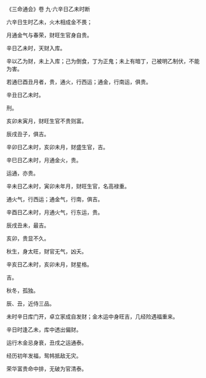 《三命通会》卷 九·六辛日乙未时断

六辛日生时乙未，火木相成金不畏；

月通金气与春荣，财旺生官身自贵。

辛日乙未时，天财入库。

辛以乙为财，未上入库；己为倒食，丁为正鬼；未上有暗丁，己被明乙制伏，不能为害。

若通巳酉丑月者，贵，通火，行西运；通金，行南运，俱贵。

辛丑日乙未时。

刑。

亥卯未寅月，财旺生官不贵则富。

辰戌丑子，俱吉。

辛卯日乙未时，亥卯未月，财盛生官，吉。

辛巳日乙未时，月通金火，贵。

运通，亦贵。

辛未日乙未时，寅卯未年月，财旺生官，名高禄重。

通火气，行西运；通金气，行南，俱吉。

辛酉日乙未时，月通火气，行东运，贵。

辰戌丑未，最吉。

亥卯，贵显不久。

秋生，身太旺，财官无气，凶夭。

辛亥日乙未时，亥卯未月，财星格。

吉。

秋冬，孤独。

辰、丑，近侍三品。

未时辛日库门开，卓立家成自发财；金木运中身旺吉，几经险遇福重来。

辛日时逢乙未，库中透出偏财。

运行木金忌身衰，丑戌之运通泰。

经历初年发福，鸳帏抵敌无灾。

荣华富贵命中排，无破为官清泰。

